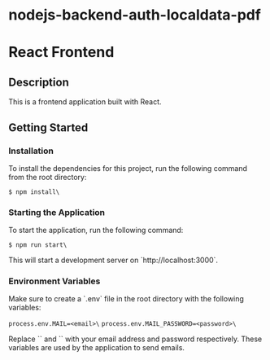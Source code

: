 # nodejs-backend-auth-localdata-pdf
# React Frontend

## Description

This is a frontend application built with React.

## Getting Started

### Installation

To install the dependencies for this project, run the following command from the root directory:

`$ npm install\`

### Starting the Application

To start the application, run the following command:


`$ npm run start\`


This will start a development server on \`http://localhost:3000\`.

### Environment Variables

Make sure to create a \`.env\` file in the root directory with the following variables:

`process.env.MAIL=<email>\`
`process.env.MAIL_PASSWORD=<password>\`


Replace \`<email>\` and \`<password>\` with your email address and password respectively. These variables are used by the application to send emails.
